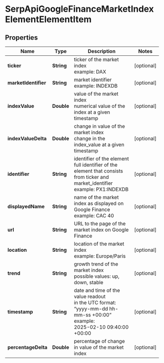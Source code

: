 # SerpApiGoogleFinanceMarketIndexElementElementItem


## Properties

| Name | Type | Description | Notes |
|------------ | ------------- | ------------- | -------------|
**ticker** | **String** | ticker of the market index<br>example: DAX |[optional]|
**marketIdentifier** | **String** | market identifier<br>example: INDEXDB |[optional]|
**indexValue** | **Double** | value of the market index<br>numerical value of the index at a given timestamp |[optional]|
**indexValueDelta** | **Double** | change in value of the market index<br>change in the index_value at a given timestamp |[optional]|
**identifier** | **String** | identifier of the element<br>full identifier of the element that consists from ticker and market_identifier<br>example: PX1:INDEXDB |[optional]|
**displayedName** | **String** | name of the market index as displayed on Google Finance<br>example: CAC 40 |[optional]|
**url** | **String** | URL to the page of the market index on Google Finance |[optional]|
**location** | **String** | location of the market index<br>example: Europe/Paris |[optional]|
**trend** | **String** | growth trend of the market index<br>possible values: up, down, stable |[optional]|
**timestamp** | **String** | date and time of the value readout<br>in the UTC format: “yyyy-mm-dd hh-mm-ss +00:00”<br>example:<br>2025-02-10 09:40:00 +00:00 |[optional]|
**percentageDelta** | **Double** | percentage of change in value of the market index |[optional]|